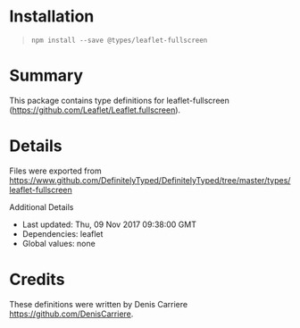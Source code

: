 # Installation
> `npm install --save @types/leaflet-fullscreen`

# Summary
This package contains type definitions for leaflet-fullscreen (https://github.com/Leaflet/Leaflet.fullscreen).

# Details
Files were exported from https://www.github.com/DefinitelyTyped/DefinitelyTyped/tree/master/types/leaflet-fullscreen

Additional Details
 * Last updated: Thu, 09 Nov 2017 09:38:00 GMT
 * Dependencies: leaflet
 * Global values: none

# Credits
These definitions were written by Denis Carriere <https://github.com/DenisCarriere>.
